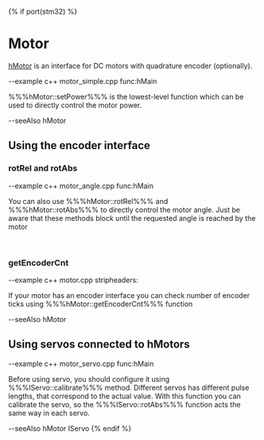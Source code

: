 {% if port(stm32) %}
# Motor


[hMotor](https://wiki.robocore.io/hardware:hmotor) is an interface for DC motors with quadrature encoder (optionally).

--example c++ motor_simple.cpp func:hMain

%%%hMotor::setPower%%% is the lowest-level function which can be used to directly control the motor power.

--seeAlso hMotor

## Using the encoder interface

### rotRel and rotAbs

--example c++ motor_angle.cpp func:hMain

You can also use %%%hMotor::rotRel%%% and %%%hMotor::rotAbs%%% to directly control the motor angle. Just be aware that these methods block until the requested angle is reached by the motor

<br clear=both />

### getEncoderCnt

--example c++ motor.cpp stripheaders:

If your motor has an encoder interface you can check number of encoder ticks using %%%hMotor::getEncoderCnt%%% function

--seeAlso hMotor

## Using servos connected to hMotors

--example c++ motor_servo.cpp func:hMain

Before using servo, you should configure it using %%%IServo::calibrate%%% method.
Different servos has different pulse lengths, that correspond to the actual value. With this function you can calibrate the servo, so the %%%IServo::rotAbs%%% function acts the same way in each servo.

--seeAlso hMotor IServo
{% endif %}
